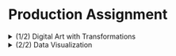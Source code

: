 # Production Assignment

<details>
  <summary>(1/2) Digital Art with Transformations</summary>

## Digital Art with Transformations
<img src="https://github.com/mike-leo-k/intro-to-im/blob/master/june%207/trans_1.png" width="700">

This is an example of a text.

## Final Render
![GIF of final render](https://github.com/mike-leo-k/intro-to-im/blob/master/june%207/final_render.gif)

## Challenges/Discoveries
* F

</details>

<details>
  <summary>(2/2) Data Visualization</summary>
  
## Data Visualization
Inspired by [Pong](https://en.wikipedia.org/wiki/Pong), one of the earliest video games created, Pong Practice is a simple one person video game intended to allow the player to "practice" Pong. Instead of two paddles, there is only paddle to the right of the screen, and the objective is to prevent a bouncing ball from touching the right edge. Pong Practice emulates practicing tennis/table tennis/lacrosse shots against a wall.

The code that runs the game uses object-oriented programming to define the paddle and the ball as objects, as well as defining the various functions that can be applied to them.

## Screen Captures of Game:

### Pong Practice in action
![GIF of the game being played](https://github.com/mike-leo-k/intro-to-im/blob/master/june%203/pong_practice.gif)

## Challenges/Discoveries
* Figuring out how to navigate between three separate screens (I envisioned the game to have a start screen and a game over screen in addition to actual gameplay) was challenging. I settled on checking a variable for one three values in an if-else chain in void main(), but unfortunately didn't have enough time to implement it.
* Because I wanted to use the up and down arrow keys, the keyPressed() function wouldn't work. I learned you could use keyCode instead.
* Used text that constantly updates to reflect the score.
* Got a little lost in all the coordinate arithmetic I had to do to accurately check the position of the ball with relation to the paddle.

</details>

